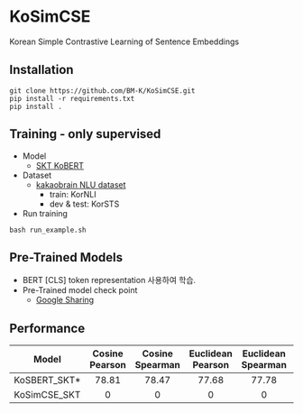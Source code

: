 # KoSimCSE
Korean Simple Contrastive Learning of Sentence Embeddings <br>

## Installation
```
git clone https://github.com/BM-K/KoSimCSE.git
pip install -r requirements.txt
pip install .
```
## Training - only supervised
 - Model
    - [SKT KoBERT](https://github.com/SKTBrain/KoBERT)
 - Dataset
    - [kakaobrain NLU dataset](https://github.com/kakaobrain/KorNLUDatasets)
      - train: KorNLI
      - dev & test: KorSTS
 - Run training
  ```
  bash run_example.sh
  ```
## Pre-Trained Models
  - BERT [CLS] token representation 사용하여 학습.
  - Pre-Trained model check point <br>
    - [Google Sharing]()

## Performance
|Model|Cosine Pearson|Cosine Spearman|Euclidean Pearson|Euclidean Spearman|Manhattan Pearson|Manhattan Spearman|Dot Pearson|Dot Spearman|
|:------------------------:|:----:|:----:|:----:|:----:|:----:|:----:|:----:|:----:|
|KoSBERT_SKT*|78.81|78.47|77.68|77.78|77.71|77.83|75.75|75.22|
|KoSimCSE_SKT|0|0|0|0|0|0|0|0|

